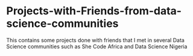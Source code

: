 # Projects-with-Friends-from-data-science-communities
This contains some projects done with friends that I met in several Data Science communities such as She Code Africa and Data Science Nigeria
